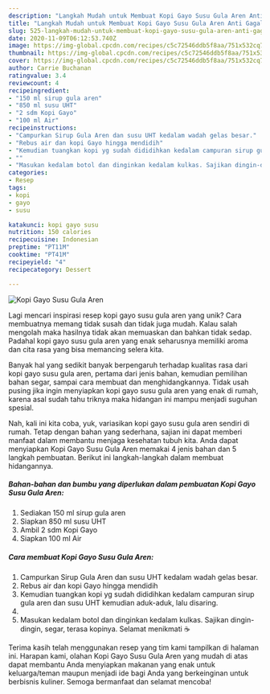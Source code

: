 ```yaml
---
description: "Langkah Mudah untuk Membuat Kopi Gayo Susu Gula Aren Anti Gagal"
title: "Langkah Mudah untuk Membuat Kopi Gayo Susu Gula Aren Anti Gagal"
slug: 525-langkah-mudah-untuk-membuat-kopi-gayo-susu-gula-aren-anti-gagal
date: 2020-11-09T06:12:53.740Z
image: https://img-global.cpcdn.com/recipes/c5c72546ddb5f8aa/751x532cq70/kopi-gayo-susu-gula-aren-foto-resep-utama.jpg
thumbnail: https://img-global.cpcdn.com/recipes/c5c72546ddb5f8aa/751x532cq70/kopi-gayo-susu-gula-aren-foto-resep-utama.jpg
cover: https://img-global.cpcdn.com/recipes/c5c72546ddb5f8aa/751x532cq70/kopi-gayo-susu-gula-aren-foto-resep-utama.jpg
author: Carrie Buchanan
ratingvalue: 3.4
reviewcount: 4
recipeingredient:
- "150 ml sirup gula aren"
- "850 ml susu UHT"
- "2 sdm Kopi Gayo"
- "100 ml Air"
recipeinstructions:
- "Campurkan Sirup Gula Aren dan susu UHT kedalam wadah gelas besar."
- "Rebus air dan kopi Gayo hingga mendidih"
- "Kemudian tuangkan kopi yg sudah dididihkan kedalam campuran sirup gula aren dan susu UHT kemudian aduk-aduk, lalu disaring."
- ""
- "Masukan kedalam botol dan dinginkan kedalam kulkas. Sajikan dingin-dingin, segar, terasa kopinya. Selamat menikmati ☕"
categories:
- Resep
tags:
- kopi
- gayo
- susu

katakunci: kopi gayo susu 
nutrition: 150 calories
recipecuisine: Indonesian
preptime: "PT11M"
cooktime: "PT41M"
recipeyield: "4"
recipecategory: Dessert

---
```



![Kopi Gayo Susu Gula Aren](https://img-global.cpcdn.com/recipes/c5c72546ddb5f8aa/751x532cq70/kopi-gayo-susu-gula-aren-foto-resep-utama.jpg)

Lagi mencari inspirasi resep kopi gayo susu gula aren yang unik? Cara membuatnya memang tidak susah dan tidak juga mudah. Kalau salah mengolah maka hasilnya tidak akan memuaskan dan bahkan tidak sedap. Padahal kopi gayo susu gula aren yang enak seharusnya memiliki aroma dan cita rasa yang bisa memancing selera kita.

Banyak hal yang sedikit banyak berpengaruh terhadap kualitas rasa dari kopi gayo susu gula aren, pertama dari jenis bahan, kemudian pemilihan bahan segar, sampai cara membuat dan menghidangkannya. Tidak usah pusing jika ingin menyiapkan kopi gayo susu gula aren yang enak di rumah, karena asal sudah tahu triknya maka hidangan ini mampu menjadi suguhan spesial.




Nah, kali ini kita coba, yuk, variasikan kopi gayo susu gula aren sendiri di rumah. Tetap dengan bahan yang sederhana, sajian ini dapat memberi manfaat dalam membantu menjaga kesehatan tubuh kita. Anda dapat menyiapkan Kopi Gayo Susu Gula Aren memakai 4 jenis bahan dan 5 langkah pembuatan. Berikut ini langkah-langkah dalam membuat hidangannya.

<!--inarticleads1-->

##### Bahan-bahan dan bumbu yang diperlukan dalam pembuatan Kopi Gayo Susu Gula Aren:

1. Sediakan 150 ml sirup gula aren
1. Siapkan 850 ml susu UHT
1. Ambil 2 sdm Kopi Gayo
1. Siapkan 100 ml Air




<!--inarticleads2-->

##### Cara membuat Kopi Gayo Susu Gula Aren:

1. Campurkan Sirup Gula Aren dan susu UHT kedalam wadah gelas besar.
1. Rebus air dan kopi Gayo hingga mendidih
1. Kemudian tuangkan kopi yg sudah dididihkan kedalam campuran sirup gula aren dan susu UHT kemudian aduk-aduk, lalu disaring.
1. 
1. Masukan kedalam botol dan dinginkan kedalam kulkas. Sajikan dingin-dingin, segar, terasa kopinya. Selamat menikmati ☕




Terima kasih telah menggunakan resep yang tim kami tampilkan di halaman ini. Harapan kami, olahan Kopi Gayo Susu Gula Aren yang mudah di atas dapat membantu Anda menyiapkan makanan yang enak untuk keluarga/teman maupun menjadi ide bagi Anda yang berkeinginan untuk berbisnis kuliner. Semoga bermanfaat dan selamat mencoba!
